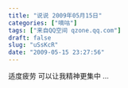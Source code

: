 ```yaml
---
title: "说说 2009年05月15日"
categories: ["嘀咕"]
tags: ["来自QQ空间 qzone.qq.com"]
draft: false
slug: "uSsKcR"
date: "2009-05-15 23:27:56"
---
```


适度疲劳 可以让我精神更集中 ...
